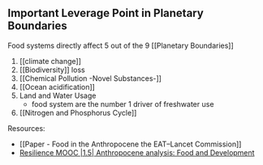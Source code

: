 ## Important Leverage Point in Planetary Boundaries
Food systems directly affect 5 out of the 9 [[Planetary Boundaries]]

1. [[climate change]]
2. [[Biodiversity]] loss
3. [[Chemical Pollution -Novel Substances-]]
4. [[Ocean acidification]]
5. Land and Water Usage
	- food system are the number 1 driver of freshwater use 
6. [[Nitrogen and Phosphorus Cycle]]

Resources:
- [[Paper - Food in the Anthropocene the EAT–Lancet Commission]]
- [Resilience MOOC |1.5| Anthropocene analysis: Food and Development](https://www.youtube.com/watch?v=Oq9dKCj4HKQ&list=PLUWHlbMj0sOH8NJqTMuNiRkvhaEahHJVH&index=6)